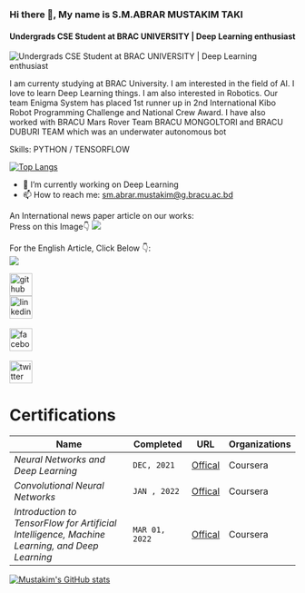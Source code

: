 ### Hi there 👋, My name is S.M.ABRAR MUSTAKIM TAKI
#### Undergrads CSE Student at BRAC UNIVERSITY | Deep Learning enthusiast 
![Undergrads CSE Student at BRAC UNIVERSITY | Deep Learning enthusiast ](https://scontent.fdac5-1.fna.fbcdn.net/v/t1.6435-9/138987758_2829343357284787_8702439919020583130_n.jpg?_nc_cat=100&ccb=1-5&_nc_sid=e3f864&_nc_ohc=DgawLyQGr0sAX9uysmY&_nc_ht=scontent.fdac5-1.fna&oh=00_AT8jw5hb8Big0tWanUOxZ0iWk9m79w2QDGxhtOpJ6OJDmA&oe=62215447)

I am currenty studying at BRAC University. I am interested in the field of AI. I love to learn Deep Learning things. I am also interested in Robotics. Our team Enigma System has placed 1st runner up in 2nd International Kibo Robot Programming Challenge and National Crew Award. I have also worked with BRACU Mars Rover Team BRACU MONGOLTORI and BRACU DUBURI TEAM which was an underwater autonomous bot 

Skills: PYTHON / TENSORFLOW 

[![Top Langs](https://github-readme-stats.vercel.app/api/top-langs/?username=Abrar-Mustakim&layout=compact)](https://github.com/Abrar-Mustakim/github-readme-stats)


- 🔭 I’m currently working on Deep Learning 
- 📫 How to reach me: sm.abrar.mustakim@g.bracu.ac.bd 

An International news paper article on our works:<br>
Press on this Image👇
[<img src="https://images.prothomalo.com/prothomalo-bangla/2021-11/a4a2078e-e47c-4979-a343-2d4a1d875142/pic_team_bgd01.jpg?format=webp&w=1366&dpr=1.0">](https://www.prothomalo.com/feature/shapno/%E0%A6%AE%E0%A6%B9%E0%A6%BE%E0%A6%95%E0%A6%BE%E0%A6%B6%E0%A7%87-%E0%A6%AF%E0%A6%BE%E0%A6%81%E0%A6%B0%E0%A6%BE-%E0%A6%AA%E0%A7%8C%E0%A6%81%E0%A6%9B%E0%A7%87-%E0%A6%A6%E0%A6%BF%E0%A7%9F%E0%A7%87%E0%A6%9B%E0%A7%87%E0%A6%A8-%E0%A6%86%E0%A6%AE%E0%A6%BE%E0%A6%B0-%E0%A6%B8%E0%A7%8B%E0%A6%A8%E0%A6%BE%E0%A6%B0-%E0%A6%AC%E0%A6%BE%E0%A6%82%E0%A6%B2%E0%A6%BE)



For the English Article, Click Below 👇: <br>
[<img src="https://www.tbsnews.net/sites/default/files/styles/very_big_3/public/images/2021/11/25/the_message_sent_by_enigma_systems.jpg?itok=eganjljD">](https://www.tbsnews.net/features/pursuit/enigma-systems-robotics-team-who-sent-amar-shonar-bangla-space-334441)<br>


[<img src='https://cdn.jsdelivr.net/npm/simple-icons@3.0.1/icons/github.svg' alt='github' height='40'>](https://github.com/Abrar-Mustakim)<br>
[<img src='https://cdn.jsdelivr.net/npm/simple-icons@3.0.1/icons/linkedin.svg' alt='linkedin' height='40'>](https://www.linkedin.com/in/s-m-abrar-mustakim-taki-a6b366212/)<br>  
[<img src='https://cdn.jsdelivr.net/npm/simple-icons@3.0.1/icons/facebook.svg' alt='facebook' height='40'>](https://www.facebook.com/abrarmustakim.taki/)<br>  
[<img src='https://cdn.jsdelivr.net/npm/simple-icons@3.0.1/icons/twitter.svg' alt='twitter' height='40'>](https://twitter.com/SMABRARMUSTAKIM)<br>  

# Certifications


Name | Completed |  URL | Organizations
--- | --- | --- | --- | 
*Neural Networks and Deep Learning* | `DEC, 2021` | [Offical](https://www.coursera.org/account/accomplishments/certificate/TG9QDVN2R62W) | Coursera
*Convolutional Neural Networks* | `JAN , 2022` | [Offical](https://www.coursera.org/account/accomplishments/certificate/EL9AZXW7FW4G) | Coursera
*Introduction to TensorFlow for Artificial Intelligence, Machine Learning, and Deep Learning* | `MAR 01, 2022` | [Offical](https://www.lynda.com/JavaScript-tutorials/Learning-Vue-js/562924-2.html) | Coursera



[![Mustakim's GitHub stats](https://github-readme-stats.vercel.app/api?username=Abrar-Mustakim)](https://github.com/Abrar-Mustakim/github-readme-stats)
